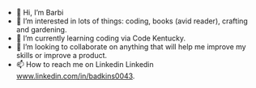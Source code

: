 - 👋 Hi, I’m Barbi
- 👀 I’m interested in lots of things: coding, books (avid reader), crafting and gardening.
- 🌱 I’m currently learning coding via Code Kentucky.
- 💞️ I’m looking to collaborate on anything that will help me improve my skills or improve a product. 
- 📫 How to reach me on Linkedin Linkedin  www.linkedin.com/in/badkins0043.

<!---
Barleead/Barleead is a ✨ special ✨ repository because its `README.md` (this file) appears on your GitHub profile.
You can click the Preview link to take a look at your changes.
--->
